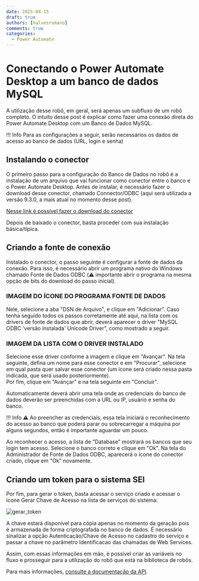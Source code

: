 ```yaml
---
date: 2025-04-15
draft: true
authors: [halvesromano]
comments: true
categories:
  - Power Automate
---
```


# Conectando o Power Automate Desktop a um banco de dados MySQL

A utilização desse robô, em geral, será apenas um subfluxo de um robô completo. O intuito desse post é explicar como fazer uma conexão direta do Power Automate Desktop com um Banco de Dados MySQL.

<!-- more -->

!!! Info
    Para as configurações a seguir, serão necessários os dados de acesso ao banco de dados (URL, login e senha)

## Instalando o conector
O primeiro passo para a configuração do Banco de Dados no robô é a instalação de um arquivo que vai funcionar como conector entre o banco e o Power Automate Desktop. Antes de instalar, é necessário fazer o download desse conector, chamado Connector/ODBC (aqui será utilizada a versão 9.3.0, a mais atual no momento desse post).

[Nesse link é possível fazer o download do conector](https://dev.mysql.com/downloads/connector/odbc/)

Depois de baixado o conector, basta proceder com sua instalação básica/típica.

## Criando a fonte de conexão
Instalado o conector, o passo seguinte é configurar a fonte de dados da conexão. Para isso, é necessário abrir um programa nativo do Windows chamado Fonte de Dados ODBC (:warning: importante abrir o programa na mesma opção de bits do download do passo inicial). 

### IMAGEM DO ÍCONE DO PROGRAMA FONTE DE DADOS

Nele, selecione a aba "DSN de Arquivo", e clique em "Adicionar". Caso tenha seguido todos os passos corretamente até aqui, na lista com os drivers de fonte de dados que abrir, deverá aparecer o driver "MySQL ODBC 'versão instalada' Unicode Driver", como mostrado a seguir.

### IMAGEM DA LISTA COM O DRIVER INSTALADO

Selecione esse driver conforme a imagem e clique em "Avançar". Na tela seguinte, defina um nome para esse conector e em "Procurar", selecione em qual pasta quer salvar esse conector (um ícone será criado nessa pasta indicada, que será usado posteriormente). <br>Por fim, clique em "Avançar" e na tela seguinte em "Concluir".

Automaticamente deverá abrir uma tela onde as credenciais do banco de dados deverão ser preenchidas com a URL ou IP, usuário e senha do banco.<br>

!!! Info
    :warning: Ao preencher as credenciais, essa tela iniciará o reconhecimento do acesso ao banco que poderá parar ou sobrecarregar a máquina por alguns segundos, então é importante aguardar um pouco. 
    
Ao reconhecer o acesso, a lista de "Database" mostrará os bancos que seu login tem acesso. Selecione o banco correto e clique em "Ok". Na tela do Administrador de Fonte de Dados ODBC, aparecerá o ícone do conector criado, clique em "Ok" novamente.

<!-- As informações abaixo estão presentes nas primeiras páginas da documentação. Para iniciar o processo de criação de um Sistema no SEI, é preciso Efetuar o cadastro do sistema cliente através do menu Administração/Sistemas:

![novo_sistema](https://github.com/user-attachments/assets/e4d93e30-2183-4aac-bdce-fd91809428f5)


Em seguida, acessar o ícone Serviços na lista de sistemas:

![icone_servicos](https://github.com/user-attachments/assets/57b03244-c51a-4c86-9ca3-10560ee21e0a)


Então, cadastrar os serviços do sistema:

![novo_servico](https://github.com/user-attachments/assets/63218307-75d9-480c-bd0c-85296b3ae789)


Com isso, o serviço será criado. Para continuar, basta acessar o ícone Operações na lista de serviços do sistema:

![clique_operacoes](https://github.com/user-attachments/assets/b7c4116a-7ab7-429c-8f61-8f857bd9cb99)


Aqui é o momento de selecionar a opção de "Consultar Procedimento", que é exatamente o que o robô da API faz, buscando os processos e fazendo download. Portanto, deve-se cadastrar as operações permitidas para o serviço, que no caso é "Consultar Procedimento":

![tipo_operacoes](https://github.com/user-attachments/assets/a71d0145-f10f-4cf6-9b72-e5aff31bf1a1)
![image](https://github.com/user-attachments/assets/d1602ea2-48ab-4804-84f7-3ca97aaeda51)

-->
## Criando um token para o sistema SEI

Por fim, para gerar o token, basta acessar o serviço criado e acessar o ícone Gerar Chave de Acesso na lista de serviços do sistema:

![gerar_token](https://github.com/user-attachments/assets/31c49bba-1cd5-4800-8eba-c0f78f91b3f4)


A chave estará disponível para cópia apenas no momento da geração pois é armazenada de forma criptografada no banco de dados. É necessário sinalizar a opção Autenticação/Chave de Acesso no cadastro do serviço e passar a chave no parâmetro Identificacao das chamadas de Web Services.

Assim, com essas informações em mão, é possível criar as variáveis no fluxo e prosseguir para a utilização do robô que está na biblioteca de robôs.

Para mais informações, [consulte a documentação da API](https://github.com/automatiza-mg/handbook/blob/main/docs/assets/SEI-WebServices-v40.3._240130_172029%201.pdf).



